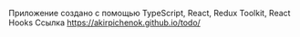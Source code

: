 Приложение создано с помощью TypeScript, React, Redux Toolkit, React Hooks
Ссылка https://akirpichenok.github.io/todo/

